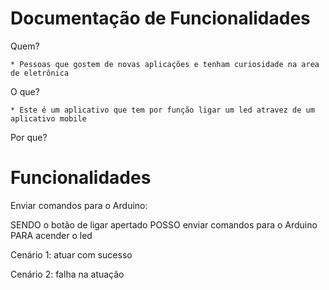 # Documentação de Funcionalidades
Quem?

    * Pessoas que gostem de novas aplicações e tenham curiosidade na area de eletrônica 

O que?

    * Este é um aplicativo que tem por função ligar um led atravez de um aplicativo mobile

Por que?

# Funcionalidades
Enviar comandos para o Arduino:

SENDO o botão de ligar apertado
POSSO enviar comandos para o Arduino
PARA acender o led

Cenário 1: atuar com sucesso 



Cenário 2: falha na atuação 
